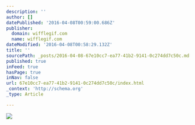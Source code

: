 ```yaml
---
description: ''
author: []
datePublished: '2016-04-08T00:59:00.686Z'
publisher:
  domain: wifflegif.com
  name: wifflegif.com
dateModified: '2016-04-08T00:58:29.132Z'
title: ''
sourcePath: _posts/2016-04-08-67e10cc7-ea77-41b2-9141-0c274dd7c50c.md
published: true
inFeed: true
hasPage: true
inNav: false
url: 67e10cc7-ea77-41b2-9141-0c274dd7c50c/index.html
_context: 'http://schema.org'
_type: Article

---
```

![](http://24.media.tumblr.com/15e6a36b8e9529eadf2ee7891986c71c/tumblr_mkitthNk3W1rhkyyso1_1280.gif)